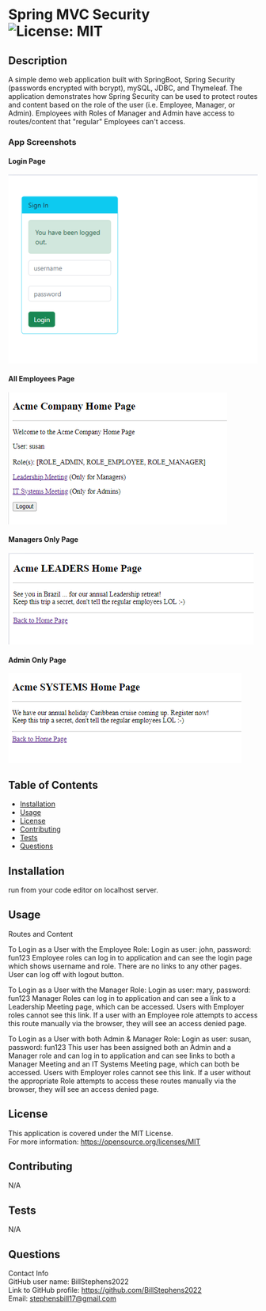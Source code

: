 # Spring MVC Security<br>![License: MIT](https://img.shields.io/badge/License-MIT-yellow.svg)

## Description

A simple demo web application built with SpringBoot, Spring Security (passwords encrypted with bcrypt),
mySQL, JDBC, and Thymeleaf.  The application demonstrates how Spring Security can be used to protect routes and content
based on the role of the user (i.e. Employee, Manager, or Admin).  Employees with Roles of Manager and Admin have access
to routes/content that "regular" Employees can't access.

### App Screenshots

#### Login Page
![login page](/Screenshot1.png)

#### All Employees Page
![employees page](/Screenshot2.png)

#### Managers Only Page
![leaders page](/Screenshot3.png)

#### Admin Only Page
![systems page](/Screenshot4.png)

## Table of Contents

- [Installation](#installation)
- [Usage](#usage)
- [License](#license)
- [Contributing](#contributing)
- [Tests](#tests)
- [Questions](#questions)

## Installation

run from your code editor on localhost server.

## Usage
Routes and Content

To Login as a User with the Employee Role:
Login as user: john, password: fun123
Employee roles can log in to application and can see the login page which shows
username and role.  There are no links to any other pages.  User can log off with logout button.

To Login as a User with the Manager Role:
Login as user: mary, password: fun123
Manager Roles can log in to application and can see a link to a Leadership Meeting page, which can
be accessed.  Users with Employer roles cannot see this link.  If a user with an Employee role attempts
to access this route manually via the browser, they will see an access denied page.

To Login as a User with both Admin & Manager Role:
Login as user: susan, password: fun123
This user has been assigned both an Admin and a Manager role and can log in to application and can see links to both a
Manager Meeting and an IT Systems Meeting page, which can both be accessed.  Users with Employer roles cannot see this 
link.  If a user without the appropriate Role attempts to access these routes manually via the browser, they will see 
an access denied page.

## License
This application is covered under the MIT License.
<br>For more information: https://opensource.org/licenses/MIT

## Contributing
N/A

## Tests
N/A

## Questions
Contact Info<br>
GitHub user name: BillStephens2022<br>
Link to GitHub profile: https://github.com/BillStephens2022<br>
Email: stephensbill17@gmail.com